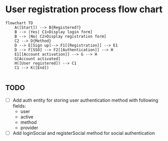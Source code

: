 # User registration process flow chart

```mermaid
flowchart TD
    A([Start]) --> B{Registered?}
    B --> |Yes| C1>Display login form]
    B --> |No| C2>Display registration form]
    C2 --> D{Method}
    D --> E[Sign up]--> F1[[Registration]] --> E1
    D --> F[SSO] --> F2[[Authentication]] --> H
    E1[[Account activation]] --> G --> H
    G[Account activated]
    H([User registered]) --> C1
    C1 --> K([End])
    
```

## TODO

- [ ] Add auth entity for storing user authentication method with following fields:
  - user
  - active
  - method
  - provider
- [ ] Add loginSocial and registerSocial method for social authentication
